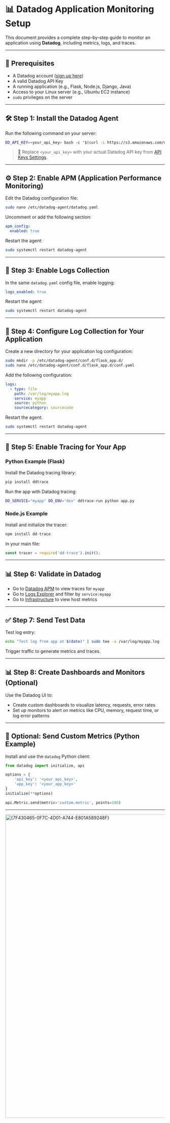 # 📊 Datadog Application Monitoring Setup

This document provides a complete step-by-step guide to monitor an application using **Datadog**, including metrics, logs, and traces.

---

## 📌 Prerequisites

- A Datadog account ([sign up here](https://www.datadoghq.com))
- A valid Datadog API Key
- A running application (e.g., Flask, Node.js, Django, Java)
- Access to your Linux server (e.g., Ubuntu EC2 instance)
- `sudo` privileges on the server

---

## 🛠️ Step 1: Install the Datadog Agent

Run the following command on your server:

```bash
DD_API_KEY=<your_api_key> bash -c "$(curl -L https://s3.amazonaws.com/dd-agent/scripts/install_script.sh)"
```

> 🔑 Replace `<your_api_key>` with your actual Datadog API key from [API Keys Settings](https://app.datadoghq.com/organization-settings/api-keys).

---

## ⚙️ Step 2: Enable APM (Application Performance Monitoring)

Edit the Datadog configuration file:

```bash
sudo nano /etc/datadog-agent/datadog.yaml
```

Uncomment or add the following section:

```yaml
apm_config:
  enabled: true
```

Restart the agent:

```bash
sudo systemctl restart datadog-agent
```

---

## 📝 Step 3: Enable Logs Collection

In the same `datadog.yaml` config file, enable logging:

```yaml
logs_enabled: true
```

Restart the agent:

```bash
sudo systemctl restart datadog-agent
```

---

## 📂 Step 4: Configure Log Collection for Your Application

Create a new directory for your application log configuration:

```bash
sudo mkdir -p /etc/datadog-agent/conf.d/flask_app.d/
sudo nano /etc/datadog-agent/conf.d/flask_app.d/conf.yaml
```

Add the following configuration:

```yaml
logs:
  - type: file
    path: /var/log/myapp.log
    service: myapp
    source: python
    sourcecategory: sourcecode
```

Restart the agent:

```bash
sudo systemctl restart datadog-agent
```

---

## 🔧 Step 5: Enable Tracing for Your App

### Python Example (Flask)

Install the Datadog tracing library:

```bash
pip install ddtrace
```

Run the app with Datadog tracing:

```bash
DD_SERVICE="myapp" DD_ENV="dev" ddtrace-run python app.py
```

### Node.js Example

Install and initialize the tracer:

```bash
npm install dd-trace
```

In your main file:

```javascript
const tracer = require('dd-trace').init();
```

---

## 📊 Step 6: Validate in Datadog

- Go to [Datadog APM](https://app.datadoghq.com/apm/services) to view traces for `myapp`
- Go to [Logs Explorer](https://app.datadoghq.com/logs/explorer/) and filter by `service:myapp`
- Go to [Infrastructure](https://app.datadoghq.com/infrastructure/) to view host metrics

---

## ✅ Step 7: Send Test Data

Test log entry:

```bash
echo "Test log from app at $(date)" | sudo tee -a /var/log/myapp.log
```

Trigger traffic to generate metrics and traces.

---

## 📊 Step 8: Create Dashboards and Monitors (Optional)

Use the Datadog UI to:

- Create custom dashboards to visualize latency, requests, error rates
- Set up monitors to alert on metrics like CPU, memory, request time, or log error patterns

---

## 📀 Optional: Send Custom Metrics (Python Example)

Install and use the `datadog` Python client:

```python
from datadog import initialize, api

options = {
    'api_key': '<your_api_key>',
    'app_key': '<your_app_key>'
}
initialize(**options)

api.Metric.send(metric='custom.metric', points=100)
```

---

<img width="960" alt="{7F430465-0F7C-4D01-A744-E801A589248F}" src="https://github.com/user-attachments/assets/4cc7adb0-79a0-4791-9c40-5cbbb597b239" />

